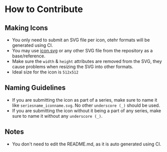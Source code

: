 # How to Contribute

## Making Icons
* You only need to submit an SVG file per icon, otehr formats will be generated using CI.
* You may use [icon.svg](icon.svg) or any other SVG file from the repository as a base/reference.
* Make sure the `width` & `height` attributes are removed from the SVG, they cause problems when resizing the SVG into other formats.
* Ideal size for the icon is `512x512`  

## Naming Guidelines
* If you are submitting the icon as part of a series, make sure to name it like `seriesname_iconname.svg`. No other `underscore (_)` should be used.
* If you are submitting the icon without it being a part of any series, make sure to name it without any `underscore (_)`.

## Notes
* You don't need to edit the README.md, as it is auto generated using CI.
